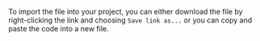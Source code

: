 To import the file into your project, you can either download the file by right-clicking the link and choosing `Save link as...`
or you can copy and paste the code into a new file.
